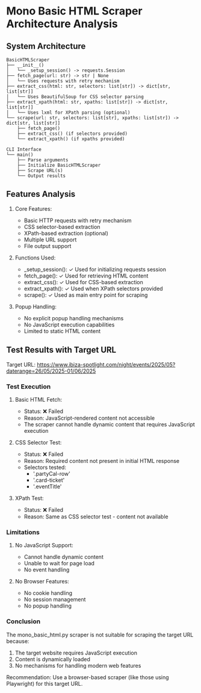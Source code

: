 # Mono Basic HTML Scraper Architecture Analysis

## System Architecture
```
BasicHTMLScraper
├── __init__()
│   └── _setup_session() -> requests.Session
├── fetch_page(url: str) -> str | None
│   └── Uses requests with retry mechanism
├── extract_css(html: str, selectors: list[str]) -> dict[str, list[str]]
│   └── Uses BeautifulSoup for CSS selector parsing
├── extract_xpath(html: str, xpaths: list[str]) -> dict[str, list[str]]
│   └── Uses lxml for XPath parsing (optional)
└── scrape(url: str, selectors: list[str], xpaths: list[str]) -> dict[str, list[str]]
    ├── fetch_page()
    ├── extract_css() (if selectors provided)
    └── extract_xpath() (if xpaths provided)

CLI Interface
└── main()
    ├── Parse arguments
    ├── Initialize BasicHTMLScraper
    ├── Scrape URL(s)
    └── Output results
```

## Features Analysis
1. Core Features:
   - Basic HTTP requests with retry mechanism
   - CSS selector-based extraction
   - XPath-based extraction (optional)
   - Multiple URL support
   - File output support

2. Functions Used:
   - _setup_session(): ✓ Used for initializing requests session
   - fetch_page(): ✓ Used for retrieving HTML content
   - extract_css(): ✓ Used for CSS-based extraction
   - extract_xpath(): ✓ Used when XPath selectors provided
   - scrape(): ✓ Used as main entry point for scraping

3. Popup Handling:
   - No explicit popup handling mechanisms
   - No JavaScript execution capabilities
   - Limited to static HTML content

## Test Results with Target URL

Target URL: https://www.ibiza-spotlight.com/night/events/2025/05?daterange=26/05/2025-01/06/2025

### Test Execution
1. Basic HTML Fetch:
   - Status: ❌ Failed
   - Reason: JavaScript-rendered content not accessible
   - The scraper cannot handle dynamic content that requires JavaScript execution

2. CSS Selector Test:
   - Status: ❌ Failed
   - Reason: Required content not present in initial HTML response
   - Selectors tested: 
     * '.partyCal-row'
     * '.card-ticket'
     * '.eventTitle'

3. XPath Test:
   - Status: ❌ Failed
   - Reason: Same as CSS selector test - content not available

### Limitations
1. No JavaScript Support:
   - Cannot handle dynamic content
   - Unable to wait for page load
   - No event handling

2. No Browser Features:
   - No cookie handling
   - No session management
   - No popup handling

### Conclusion
The mono_basic_html.py scraper is not suitable for scraping the target URL because:
1. The target website requires JavaScript execution
2. Content is dynamically loaded
3. No mechanisms for handling modern web features

Recommendation: Use a browser-based scraper (like those using Playwright) for this target URL.
